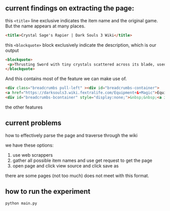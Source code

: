 ## current findings on extracting the page:


this `<title>` line exclusive indicates the item name and the original game. But the name appears at many places.
```html
<title>Crystal Sage's Rapier | Dark Souls 3 Wiki</title>
```


this `<blockquote>` block exclusively indicate the description, which is our output
```html
<blockquote> 
 <p>Thrusting Sword with tiny crystals scattered across its blade, used by the Crystal Sages for self-defence.<br><br>The crystals boost the magic damage inflicted by the sword, and the item discovery of its wielder, fruit of the lifetime of research conducted by the sages.<br><br>Skill: Stance. <br>From stance, use normal attack to back step and execute a surprise attack, or a strong attack for consecutive thrusting.</p> 
</blockquote> 
```

And this contains most of the feature we can make use of.
```html
<div class="breadcrumbs pull-left" ><div id="breadcrumbs-container">
<a href="https://darksouls3.wiki.fextralife.com/Equipment+&+Magic">Equipment & Magic</a>&nbsp;/&nbsp;<a href="https://darksouls3.wiki.fextralife.com/Weapons">Weapons</a>&nbsp;/&nbsp;<a href="https://darksouls3.wiki.fextralife.com/Thrusting+Swords">Thrusting Swords</a>
<div id="breadcrumbs-bcontainer" style="display:none;">&nbsp;&nbsp;<a id="btnCreateBreadcrumb" title="Add Breadcrumb" href="#">+</a></div></div></div>

```

the other features

## current problems

how to effectively parse the page and traverse through the wiki

we have these options:

1. use web scrappers
2. gather all possible item names and use get request to get the page
3. open page and click view source and click save as


there are some pages (not too much) does not meet with this format.

## how to run the experiment
```bash
python main.py
```


